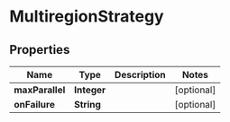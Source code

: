 

# MultiregionStrategy


## Properties

| Name | Type | Description | Notes |
|------------ | ------------- | ------------- | -------------|
|**maxParallel** | **Integer** |  |  [optional] |
|**onFailure** | **String** |  |  [optional] |



